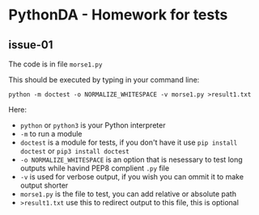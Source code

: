 # PythonDA - Homework for tests

## issue-01

The code is in file `morse1.py`

This should be executed by typing in your command line:

    python -m doctest -o NORMALIZE_WHITESPACE -v morse1.py >result1.txt

Here:
- `python` or `python3` is your Python interpreter
- `-m` to run a module
- `doctest` is a module for tests, if you don't have it use `pip install doctest` or `pip3 install doctest`
- `-o NORMALIZE_WHITESPACE` is an option that is nesessary to test long outputs while havind PEP8 complient `.py` file
- `-v` is used for verbose output, if you wish you can ommit it to make output shorter
- `morse1.py` is the file to test, you can add relative or absolute path
- `>result1.txt` use this to redirect output to this file, this is optional
